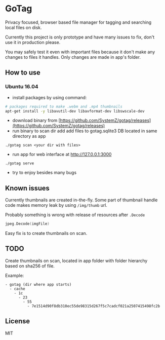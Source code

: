 # GoTag

Privacy focused, browser based file manager for tagging and searching local files on disk.

Currently this project is only prototype and have many issues to fix, don't use it in production please.

You may safely test it even with important files because it don't make any changes to files it handles.
Only changes are made in app's folder.

## How to use

### Ubuntu 16.04

- install packages by using command:
```bash
# packages required to make .webm and .mp4 thumbnails
apt-get install -y libavutil-dev libavformat-dev libswscale-dev
```
- download binary from [https://github.com/SystemZ/gotag/releases](https://github.com/SystemZ/gotag/releases)
- run binary to scan dir add add files to gotag.sqlite3 DB located in same directory as app
```
./gotag scan <your dir with files>
```
- run app for web interface at http://127.0.0.1:3000
```
./gotag serve
```
- try to enjoy besides many bugs

## Known issues

Currently thumbnails are created in-the-fly.
Some part of thumbnail handle code makes memory leak by using `/img/thumb` url.

Probably something is wrong with release of resources after `.Decode`
```go
jpeg.Decode(imgFile)
```

Easy fix is to create thumbnails on scan.

## TODO

Create thumbnails on scan, located in app folder with folder hierarchy based on sha256 of file.

Example:

```
- gotag (dir where app starts)
  - cache
    - 1c
      - 23
        - 55
          - 7e1514d90f8db310ec55de98315d267f5c7cadcf021a2507415498fc2b
```

## License

MIT